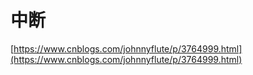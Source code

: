 # 中断

[https://www.cnblogs.com/johnnyflute/p/3764999.html](https://www.cnblogs.com/johnnyflute/p/3764999.html)

